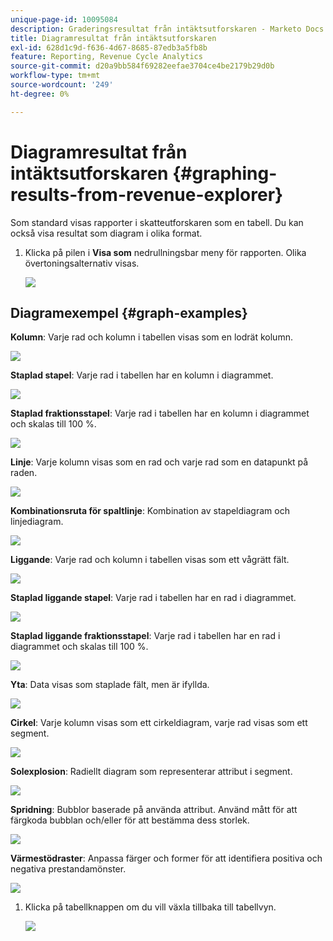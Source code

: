 ```yaml
---
unique-page-id: 10095084
description: Graderingsresultat från intäktsutforskaren - Marketo Docs - produktdokumentation
title: Diagramresultat från intäktsutforskaren
exl-id: 628d1c9d-f636-4d67-8685-87edb3a5fb8b
feature: Reporting, Revenue Cycle Analytics
source-git-commit: d20a9bb584f69282eefae3704ce4be2179b29d0b
workflow-type: tm+mt
source-wordcount: '249'
ht-degree: 0%

---
```


# Diagramresultat från intäktsutforskaren {#graphing-results-from-revenue-explorer}

Som standard visas rapporter i skatteutforskaren som en tabell. Du kan också visa resultat som diagram i olika format.

1. Klicka på pilen i **Visa som** nedrullningsbar meny för rapporten. Olika övertoningsalternativ visas.

   ![](assets/one-1.png)

## Diagramexempel {#graph-examples}

**Kolumn**: Varje rad och kolumn i tabellen visas som en lodrät kolumn.

![](assets/column.png)

**Staplad stapel**: Varje rad i tabellen har en kolumn i diagrammet.

![](assets/stacked-column.png)

**Staplad fraktionsstapel**: Varje rad i tabellen har en kolumn i diagrammet och skalas till 100 %.

![](assets/100-stacked-column.png)

**Linje**: Varje kolumn visas som en rad och varje rad som en datapunkt på raden.

![](assets/line.png)

**Kombinationsruta för spaltlinje**: Kombination av stapeldiagram och linjediagram.

![](assets/column-line-combo.png)

**Liggande**: Varje rad och kolumn i tabellen visas som ett vågrätt fält.

![](assets/bar.png)

**Staplad liggande stapel**: Varje rad i tabellen har en rad i diagrammet.

![](assets/stacked-bar.png)

**Staplad liggande fraktionsstapel**: Varje rad i tabellen har en rad i diagrammet och skalas till 100 %.

![](assets/100-stacked-bar.png)

**Yta**: Data visas som staplade fält, men är ifyllda.

![](assets/area.png)

**Cirkel**: Varje kolumn visas som ett cirkeldiagram, varje rad visas som ett segment.

![](assets/pie.png)

**Solexplosion**: Radiellt diagram som representerar attribut i segment.

![](assets/sunburst.png)

**Spridning**: Bubblor baserade på använda attribut. Använd mått för att färgkoda bubblan och/eller för att bestämma dess storlek.

![](assets/scatter.png)

**Värmestödraster**: Anpassa färger och former för att identifiera positiva och negativa prestandamönster.

![](assets/heat-grid.png)

1. Klicka på tabellknappen om du vill växla tillbaka till tabellvyn.

   ![](assets/two-1.png)
